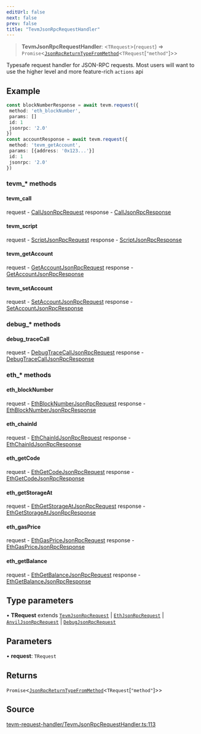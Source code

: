 ```yaml
---
editUrl: false
next: false
prev: false
title: "TevmJsonRpcRequestHandler"
---
```


> **TevmJsonRpcRequestHandler**: \<`TRequest`\>(`request`) => `Promise`\<[`JsonRpcReturnTypeFromMethod`](/reference/tevm/procedures-types/type-aliases/jsonrpcreturntypefrommethod/)\<`TRequest`\[`"method"`\]\>\>

Typesafe request handler for JSON-RPC requests. Most users will want to use the higher level
and more feature-rich `actions` api

## Example

```typescript
const blockNumberResponse = await tevm.request({
 method: 'eth_blockNumber',
 params: []
 id: 1
 jsonrpc: '2.0'
})
const accountResponse = await tevm.request({
 method: 'tevm_getAccount',
 params: [{address: '0x123...'}]
 id: 1
 jsonrpc: '2.0'
})
```

### tevm_* methods

#### tevm_call

request - [CallJsonRpcRequest](../../../../../../../reference/tevm/procedures-types/type-aliases/calljsonrpcrequest)
response - [CallJsonRpcResponse](../../../../../../../reference/tevm/procedures-types/type-aliases/calljsonrpcresponse)

#### tevm_script

request - [ScriptJsonRpcRequest](../../../../../../../reference/tevm/procedures-types/type-aliases/scriptjsonrpcrequest)
response - [ScriptJsonRpcResponse](../../../../../../../reference/tevm/procedures-types/type-aliases/scriptjsonrpcresponse)

#### tevm_getAccount

request - [GetAccountJsonRpcRequest](../../../../../../../reference/tevm/procedures-types/type-aliases/getaccountjsonrpcrequest)
response - [GetAccountJsonRpcResponse](../../../../../../../reference/tevm/procedures-types/type-aliases/getaccountjsonrpcresponse)

#### tevm_setAccount

request - [SetAccountJsonRpcRequest](../../../../../../../reference/tevm/procedures-types/type-aliases/setaccountjsonrpcrequest)
response - [SetAccountJsonRpcResponse](../../../../../../../reference/tevm/procedures-types/type-aliases/setaccountjsonrpcresponse)

### debug_* methods

#### debug_traceCall

request - [DebugTraceCallJsonRpcRequest](../../../../../../../reference/tevm/procedures-types/type-aliases/debugtracecalljsonrpcrequest)
response - [DebugTraceCallJsonRpcResponse](../../../../../../../reference/tevm/procedures-types/type-aliases/debugtracecalljsonrpcresponse)

### eth_* methods

#### eth_blockNumber

request - [EthBlockNumberJsonRpcRequest](../../../../../../../reference/tevm/procedures-types/type-aliases/ethblocknumberjsonrpcrequest)
response - [EthBlockNumberJsonRpcResponse](../../../../../../../reference/tevm/procedures-types/type-aliases/ethblocknumberjsonrpcresponse)

#### eth_chainId

request - [EthChainIdJsonRpcRequest](../../../../../../../reference/tevm/procedures-types/type-aliases/ethchainidjsonrpcrequest)
response - [EthChainIdJsonRpcResponse](../../../../../../../reference/tevm/procedures-types/type-aliases/ethchainidjsonrpcresponse)

#### eth_getCode

request - [EthGetCodeJsonRpcRequest](../../../../../../../reference/tevm/procedures-types/type-aliases/ethgetcodejsonrpcrequest)
response - [EthGetCodeJsonRpcResponse](../../../../../../../reference/tevm/procedures-types/type-aliases/ethgetcodejsonrpcresponse)

#### eth_getStorageAt

request - [EthGetStorageAtJsonRpcRequest](../../../../../../../reference/tevm/procedures-types/type-aliases/ethgetstorageatjsonrpcrequest)
response - [EthGetStorageAtJsonRpcResponse](../../../../../../../reference/tevm/procedures-types/type-aliases/ethgetstorageatjsonrpcresponse)

#### eth_gasPrice

request - [EthGasPriceJsonRpcRequest](../../../../../../../reference/tevm/procedures-types/type-aliases/ethgaspricejsonrpcrequest)
response - [EthGasPriceJsonRpcResponse](../../../../../../../reference/tevm/procedures-types/type-aliases/ethgaspricejsonrpcresponse)

#### eth_getBalance

request - [EthGetBalanceJsonRpcRequest](../../../../../../../reference/tevm/procedures-types/type-aliases/ethgetbalancejsonrpcrequest)
response - [EthGetBalanceJsonRpcResponse](../../../../../../../reference/tevm/procedures-types/type-aliases/ethgetbalancejsonrpcresponse)

## Type parameters

• **TRequest** extends [`TevmJsonRpcRequest`](/reference/tevm/procedures-types/type-aliases/tevmjsonrpcrequest/) \| [`EthJsonRpcRequest`](/reference/tevm/procedures-types/type-aliases/ethjsonrpcrequest/) \| [`AnvilJsonRpcRequest`](/reference/tevm/procedures-types/type-aliases/anviljsonrpcrequest/) \| [`DebugJsonRpcRequest`](/reference/tevm/procedures-types/type-aliases/debugjsonrpcrequest/)

## Parameters

• **request**: `TRequest`

## Returns

`Promise`\<[`JsonRpcReturnTypeFromMethod`](/reference/tevm/procedures-types/type-aliases/jsonrpcreturntypefrommethod/)\<`TRequest`\[`"method"`\]\>\>

## Source

[tevm-request-handler/TevmJsonRpcRequestHandler.ts:113](https://github.com/evmts/tevm-monorepo/blob/main/packages/procedures-types/src/tevm-request-handler/TevmJsonRpcRequestHandler.ts#L113)
